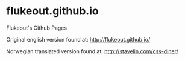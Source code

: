 flukeout.github.io
==================

Flukeout's Github Pages


Original english version found at: http://flukeout.github.io/

Norwegian translated version found at: http://stavelin.com/css-diner/
